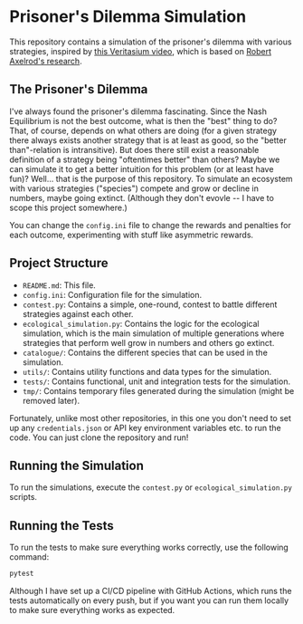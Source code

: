 # Prisoner's Dilemma Simulation

This repository contains a simulation of the prisoner's dilemma with various strategies, inspired by [this Veritasium video](https://www.youtube.com/watch?v=mScpHTIi-kM&t=995s), which is based on [Robert Axelrod's research](https://en.wikipedia.org/wiki/Robert_Axelrod).

## The Prisoner's Dilemma
I've always found the prisoner's dilemma fascinating. Since the Nash Equilibrium is not the best outcome, what is then the "best" thing to do? That, of course, depends on what others are doing (for a given strategy there always exists another strategy that is at least as good, so the "better than"-relation is intransitive). But does there still exist a reasonable definition of a strategy being "oftentimes better" than others? Maybe we can simulate it to get a better intuition for this problem (or at least have fun)? Well... that is the purpose of this repository. To simulate an ecosystem with various strategies ("species") compete and grow or decline in numbers, maybe going extinct. (Although they don't evovle -- I have to scope this project somewhere.)

You can change the `config.ini` file to change the rewards and penalties for each outcome, experimenting with stuff like asymmetric rewards.

## Project Structure

- `README.md`: This file.
- `config.ini`: Configuration file for the simulation.
- `contest.py`: Contains a simple, one-round, contest to battle different strategies against each other.
- `ecological_simulation.py`: Contains the logic for the ecological simulation, which is the main simulation of multiple generations where strategies that perform well grow in numbers and others go extinct.
- `catalogue/`: Contains the different species that can be used in the simulation.
- `utils/`: Contains utility functions and data types for the simulation.
- `tests/`: Contains functional, unit and integration tests for the simulation.
- `tmp/`: Contains temporary files generated during the simulation (might be removed later).

Fortunately, unlike most other repositories, in this one you don't need to set up any `credentials.json` or API key environment variables etc. to run the code. You can just clone the repository and run!

## Running the Simulation

To run the simulations, execute the `contest.py` or `ecological_simulation.py` scripts.

## Running the Tests

To run the tests to make sure everything works correctly, use the following command:

```sh
pytest
```

Although I have set up a CI/CD pipeline with GitHub Actions, which runs the tests automatically on every push, but if you want you can run them locally to make sure everything works as expected.